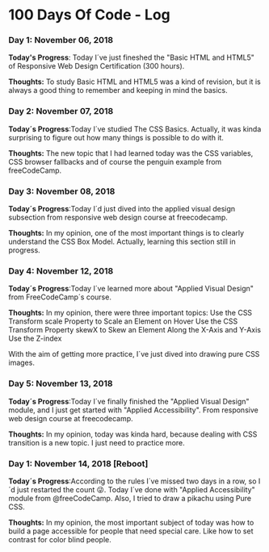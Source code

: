 # 100 Days Of Code - Log

### Day 1: November 06, 2018

**Today's Progress**: Today I´ve just fineshed the "Basic HTML and HTML5" of Responsive Web Design Certification (300 hours).

**Thoughts:** To study Basic HTML and HTML5 was a kind of revision, but it is always a good thing to remember and keeping in mind the basics.

### Day 2: November 07, 2018

**Today´s Progress**:Today I´ve studied The CSS Basics. Actually, it was kinda surprising to figure out how many things is possible to do with it.

**Thoughts:** The new topic that I had learned today was the CSS variables, CSS browser fallbacks and of course the penguin example from freeCodeCamp.

### Day 3: November 08, 2018

**Today´s Progress**:Today I´d just dived into the applied visual design subsection from responsive web design course at freecodecamp.

**Thoughts:** In my opinion, one of the most important things is to clearly understand the CSS Box Model. Actually, learning this section still in progress.

### Day 4: November 12, 2018

**Today´s Progress**:Today I´ve learned more about "Applied Visual Design" from FreeCodeCamp´s course.

**Thoughts:** In my opinion, there were three important topics:
Use the CSS Transform scale Property to Scale an Element on Hover
Use the CSS Transform Property skewX to Skew an Element Along the X-Axis and Y-Axis
Use the Z-index

With the aim of getting more practice, I´ve just dived into drawing pure CSS images.

### Day 5: November 13, 2018

**Today´s Progress**:Today I´ve finally finished the "Applied Visual Design" module, and I just get started with "Applied Accessibility". From responsive web design course at freecodecamp.

**Thoughts:** In my opinion, today was kinda hard, because dealing with CSS transition is a new topic. I just need to practice more.

### Day 1: November 14, 2018 [Reboot]

**Today´s Progress**:According to the rules I´ve missed two days in a row, so I´d just restarted the count 😜. Today I´ve done with "Applied Accessibility" module from @freeCodeCamp. Also, I tried to draw a pikachu using Pure CSS.

**Thoughts:** In my opinion, the most important subject of today was how to build a page accessible for people that need special care. Like how to set contrast for color blind people.
